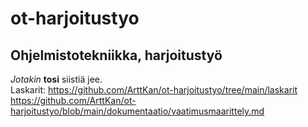 # ot-harjoitustyo
## Ohjelmistotekniikka, harjoitustyö
_Jotakin_ **tosi** siistiä jee.  
Laskarit: https://github.com/ArttKan/ot-harjoitustyo/tree/main/laskarit  
https://github.com/ArttKan/ot-harjoitustyo/blob/main/dokumentaatio/vaatimusmaarittely.md  
